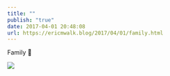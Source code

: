 ```yaml
---
title: ""
publish: "true"
date: 2017-04-01 20:48:08
url: https://ericmwalk.blog/2017/04/01/family.html
---
```


Family 🙌

![](https://ericmwalk.blog/uploads/2022/1acec59dd8.jpg)
